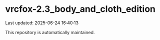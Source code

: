 # vrcfox-2.3_body_and_cloth_edition

Last updated: 2025-06-24 16:40:13

This repository is automatically maintained.

